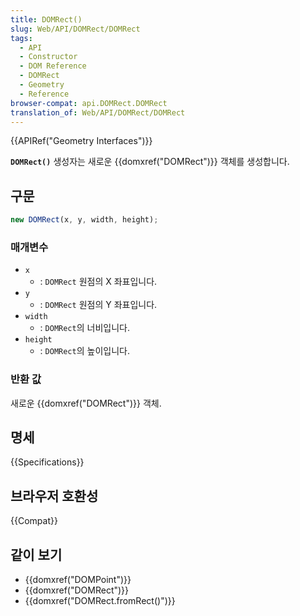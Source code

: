 ```yaml
---
title: DOMRect()
slug: Web/API/DOMRect/DOMRect
tags:
  - API
  - Constructor
  - DOM Reference
  - DOMRect
  - Geometry
  - Reference
browser-compat: api.DOMRect.DOMRect
translation_of: Web/API/DOMRect/DOMRect
---
```

{{APIRef("Geometry Interfaces")}}

**`DOMRect()`** 생성자는 새로운 {{domxref("DOMRect")}} 객체를 생성합니다.

## 구문

```js
new DOMRect(x, y, width, height);
```

### 매개변수

- `x`
  - : `DOMRect` 원점의 X 좌표입니다.
- `y`
  - : `DOMRect` 원점의 Y 좌표입니다.
- `width`
  - : `DOMRect`의 너비입니다.
- `height`
  - : `DOMRect`의 높이입니다.

### 반환 값

새로운 {{domxref("DOMRect")}} 객체.

## 명세

{{Specifications}}

## 브라우저 호환성

{{Compat}}

## 같이 보기

- {{domxref("DOMPoint")}}
- {{domxref("DOMRect")}}
- {{domxref("DOMRect.fromRect()")}}
